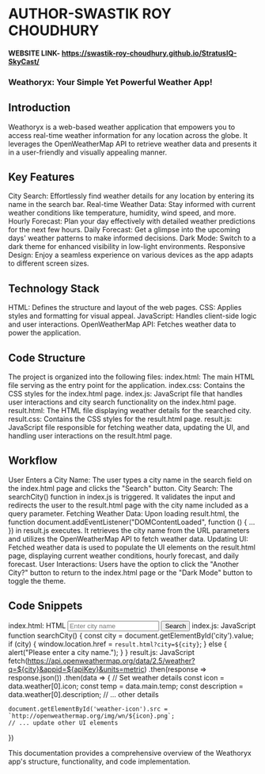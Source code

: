 # AUTHOR-SWASTIK ROY CHOUDHURY
#### WEBSITE LINK- https://swastik-roy-choudhury.github.io/StratusIQ-SkyCast/

### Weathoryx: Your Simple Yet Powerful Weather App!

## Introduction
Weathoryx is a web-based weather application that empowers you to access real-time weather information for any location across the globe. It leverages the OpenWeatherMap API to retrieve weather data and presents it in a user-friendly and visually appealing manner.

## Key Features
 City Search: Effortlessly find weather details for any location by entering its name in the search bar.
Real-time Weather Data: Stay informed with current weather conditions like temperature, humidity, wind speed, and more.
Hourly Forecast: Plan your day effectively with detailed weather predictions for the next few hours.
Daily Forecast: Get a glimpse into the upcoming days' weather patterns to make informed decisions.
Dark Mode: Switch to a dark theme for enhanced visibility in low-light environments.
Responsive Design: Enjoy a seamless experience on various devices as the app adapts to different screen sizes.

## Technology Stack
 HTML: Defines the structure and layout of the web pages.
CSS: Applies styles and formatting for visual appeal.
JavaScript: Handles client-side logic and user interactions.
OpenWeatherMap API: Fetches weather data to power the application.

## Code Structure
The project is organized into the following files:
index.html: The main HTML file serving as the entry point for the application.
index.css: Contains the CSS styles for the index.html page.
index.js: JavaScript file that handles user interactions and city search functionality on the index.html page.
result.html: The HTML file displaying weather details for the searched city.
result.css: Contains the CSS styles for the result.html page.
result.js: JavaScript file responsible for fetching weather data, updating the UI, and handling user interactions on the result.html page.

## Workflow
 User Enters a City Name: The user types a city name in the search field on the index.html page and clicks the "Search" button.
City Search: The searchCity() function in index.js is triggered. It validates the input and redirects the user to the result.html page with the city name included as a query parameter.
Fetching Weather Data: Upon loading result.html, the function document.addEventListener("DOMContentLoaded", function () { ... }) in result.js executes. It retrieves the city name from the URL parameters and utilizes the OpenWeatherMap API to fetch weather data.
Updating UI: Fetched weather data is used to populate the UI elements on the result.html page, displaying current weather conditions, hourly forecast, and daily forecast.
User Interactions: Users have the option to click the "Another City?" button to return to the index.html page or the "Dark Mode" button to toggle the theme.


## Code Snippets
index.html:
HTML
<input type="text" id="city" placeholder="Enter city name">
<button onclick="searchCity()">Search</button>
index.js:
JavaScript
function searchCity() {
  const city = document.getElementById('city').value;
  if (city) {
    window.location.href = `result.html?city=${city}`;
  } else {
    alert("Please enter a city name.");
  }
}
result.js:
JavaScript
fetch(https://api.openweathermap.org/data/2.5/weather?q=${city}&appid=${apiKey}&units=metric)
  .then(response => response.json())
  .then(data => {
    // Set    weather details
    const icon = data.weather[0].icon;
    const temp = data.main.temp;
    const description = data.weather[0].description;
    // ... other details

    document.getElementById('weather-icon').src = `http://openweathermap.org/img/wn/${icon}.png`;
    // ... update other UI elements
  })


This documentation provides a comprehensive overview of the Weathoryx app's structure, functionality, and code implementation.
